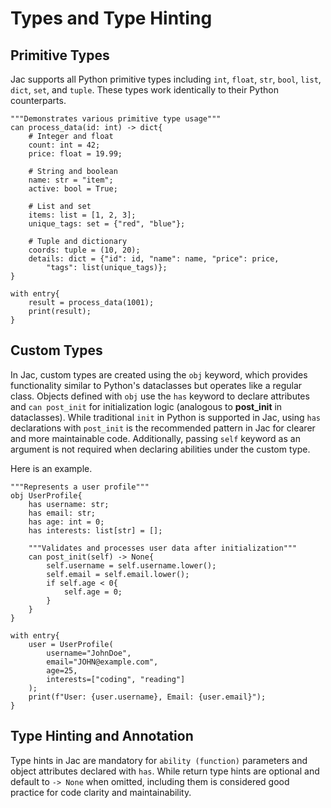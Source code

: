 # Types and Type Hinting

## Primitive Types
Jac supports all Python primitive types including `int`, `float`, `str`, `bool`, `list`, `dict`, `set`, and `tuple`. These types work identically to their Python counterparts.

```jac linenums="1"
"""Demonstrates various primitive type usage"""
can process_data(id: int) -> dict{
    # Integer and float
    count: int = 42;
    price: float = 19.99;
    
    # String and boolean
    name: str = "item";
    active: bool = True;
    
    # List and set
    items: list = [1, 2, 3];
    unique_tags: set = {"red", "blue"};
    
    # Tuple and dictionary
    coords: tuple = (10, 20);
    details: dict = {"id": id, "name": name, "price": price, 
        "tags": list(unique_tags)}; 
}

with entry{
    result = process_data(1001);
    print(result);
}
```

## Custom Types
In Jac, custom types are created using the `obj` keyword, which provides functionality similar to Python's dataclasses but operates like a regular class. Objects defined with `obj` use the `has` keyword to declare attributes and `can post_init` for initialization logic (analogous to __post_init__ in dataclasses). While traditional `init` in Python is supported in Jac, using `has` declarations with `post_init` is the recommended pattern in Jac for clearer and more maintainable code. Additionally, passing `self` keyword as an argument is not required when declaring abilities under the custom type.

Here is an example.

```jac linenums="1"
"""Represents a user profile"""
obj UserProfile{
    has username: str;
    has email: str;
    has age: int = 0;
    has interests: list[str] = [];
    
    """Validates and processes user data after initialization"""
    can post_init(self) -> None{
        self.username = self.username.lower();
        self.email = self.email.lower();
        if self.age < 0{
            self.age = 0;
        }
    }
}

with entry{
    user = UserProfile(
        username="JohnDoe",
        email="JOHN@example.com",
        age=25,
        interests=["coding", "reading"]
    );
    print(f"User: {user.username}, Email: {user.email}");
}
```

## Type Hinting and Annotation
Type hints in Jac are mandatory for `ability (function)` parameters and object attributes declared with `has`. While return type hints are optional and default to `-> None` when omitted, including them is considered good practice for code clarity and maintainability.
